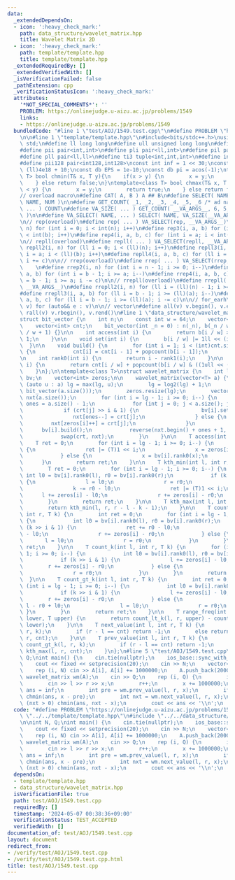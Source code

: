 ```yaml
---
data:
  _extendedDependsOn:
  - icon: ':heavy_check_mark:'
    path: data_structure/wavelet_matrix.hpp
    title: Wavelet Matrix 2D
  - icon: ':heavy_check_mark:'
    path: template/template.hpp
    title: template/template.hpp
  _extendedRequiredBy: []
  _extendedVerifiedWith: []
  _isVerificationFailed: false
  _pathExtension: cpp
  _verificationStatusIcon: ':heavy_check_mark:'
  attributes:
    '*NOT_SPECIAL_COMMENTS*': ''
    PROBLEM: https://onlinejudge.u-aizu.ac.jp/problems/1549
    links:
    - https://onlinejudge.u-aizu.ac.jp/problems/1549
  bundledCode: "#line 1 \"test/AOJ/1549.test.cpp\"\n#define PROBLEM \"https://onlinejudge.u-aizu.ac.jp/problems/1549\"\
    \n\n#line 1 \"template/template.hpp\"\n#include<bits/stdc++.h>\nusing namespace\
    \ std;\n#define ll long long\n#define ull unsigned long long\n#define db double\n\
    #define pii pair<int,int>\n#define pli pair<ll,int>\n#define pil pair<int,ll>\n\
    #define pll pair<ll,ll>\n#define ti3 tuple<int,int,int>\n#define int128 __int128_t\n\
    #define pii128 pair<int128,int128>\nconst int inf = 1 << 30;\nconst ll linf =\
    \ (ll)4e18 + 10;\nconst db EPS = 1e-10;\nconst db pi = acos(-1);\ntemplate<class\
    \ T> bool chmin(T& x, T y){\n    if(x > y) {\n        x = y;\n        return true;\n\
    \    } else return false;\n}\ntemplate<class T> bool chmax(T& x, T y){\n    if(x\
    \ < y) {\n        x = y;\n        return true;\n    } else return false;\n}\n\n\
    // overload macro\n#define CAT( A, B ) A ## B\n#define SELECT( NAME, NUM ) CAT(\
    \ NAME, NUM )\n\n#define GET_COUNT( _1, _2, _3, _4, _5, _6 /* ad nauseam */, COUNT,\
    \ ... ) COUNT\n#define VA_SIZE( ... ) GET_COUNT( __VA_ARGS__, 6, 5, 4, 3, 2, 1\
    \ )\n\n#define VA_SELECT( NAME, ... ) SELECT( NAME, VA_SIZE(__VA_ARGS__) )(__VA_ARGS__)\n\
    \n// rep(overload)\n#define rep( ... ) VA_SELECT(rep, __VA_ARGS__)\n#define rep2(i,\
    \ n) for (int i = 0; i < int(n); i++)\n#define rep3(i, a, b) for (int i = a; i\
    \ < int(b); i++)\n#define rep4(i, a, b, c) for (int i = a; i < int(b); i += c)\n\
    \n// repll(overload)\n#define repll( ... ) VA_SELECT(repll, __VA_ARGS__)\n#define\
    \ repll2(i, n) for (ll i = 0; i < (ll)(n); i++)\n#define repll3(i, a, b) for (ll\
    \ i = a; i < (ll)(b); i++)\n#define repll4(i, a, b, c) for (ll i = a; i < (ll)(b);\
    \ i += c)\n\n// rrep(overload)\n#define rrep( ... ) VA_SELECT(rrep, __VA_ARGS__)\
    \    \n#define rrep2(i, n) for (int i = n - 1; i >= 0; i--)\n#define rrep3(i,\
    \ a, b) for (int i = b - 1; i >= a; i--)\n#define rrep4(i, a, b, c) for (int i\
    \ = b - 1; i >= a; i -= c)\n\n// rrepll(overload)\n#define rrepll( ... ) VA_SELECT(rrepll,\
    \ __VA_ARGS__)\n#define rrepll2(i, n) for (ll i = (ll)(n) - 1; i >= 0ll; i--)\n\
    #define rrepll3(i, a, b) for (ll i = b - 1; i >= (ll)(a); i--)\n#define rrepll4(i,\
    \ a, b, c) for (ll i = b - 1; i >= (ll)(a); i -= c)\n\n// for_earh\n#define fore(e,\
    \ v) for (auto&& e : v)\n\n// vector\n#define all(v) v.begin(), v.end()\n#define\
    \ rall(v) v.rbegin(), v.rend()\n#line 1 \"data_structure/wavelet_matrix.hpp\"\n\
    struct bit_vector {\n    int n;\n    const int w = 64;\n    vector<uint64_t> b;\n\
    \    vector<int> cnt;\n    bit_vector(int _n = 0) : n(_n), b(_n / w + 1), cnt(_n\
    \ / w + 1) {}\n\n    int access(int i) {\n        return b[i / w] >> (i % w) &\
    \ 1;\n    }\n\n    void set(int i) {\n        b[i / w] |= 1ll << (i % w);\n  \
    \  }\n\n    void build() {\n        for (int i = 1; i < (int)cnt.size(); i++)\
    \ {\n            cnt[i] = cnt[i - 1] + popcount(b[i - 1]);\n        }\n    }\n\
    \n    int rank0(int i) {\n        return i - rank1(i);\n    }\n\n    int rank1(int\
    \ i) {\n        return cnt[i / w] + popcount(b[i / w] & ((1ull << (i % w)) - 1));\n\
    \    }\n};\n\ntemplate<class T>\nstruct wavelet_matrix {\n    int lg;\n    vector<bit_vector>\
    \ bv;\n    vector<int> zeros;\n\n    wavelet_matrix(vector<T> a) {\n        for\
    \ (auto u : a) lg = max(lg, u);\n        lg = log2(lg) + 1;\n        bv = vector(lg,\
    \ bit_vector(a.size()));\n        zeros.resize(lg);\n        vector<T> crt = a,\
    \ nxt(a.size());\n        for (int i = lg - 1; i >= 0; i--) {\n            int\
    \ ones = a.size() - 1;\n            for (int j = 0; j < a.size(); j++) {\n   \
    \             if (crt[j] >> i & 1) {\n                    bv[i].set(j);\n    \
    \                nxt[ones--] = crt[j];\n                } else {\n           \
    \         nxt[zeros[i]++] = crt[j];\n                }\n            }\n      \
    \      bv[i].build();\n            reverse(nxt.begin() + ones + 1, nxt.end());\n\
    \            swap(crt, nxt);\n        }\n    }\n\n    T access(int x) {\n    \
    \    T ret = 0;\n        for (int i = lg - 1; i >= 0; i--) {\n            if (bv[i].access(x))\
    \ {\n                ret |= (T)1 << i;\n                x = zeros[i] + bv[i].rank1(x);\n\
    \            } else {\n                x = bv[i].rank0(x);\n            }\n  \
    \      }\n        return ret;\n    }\n\n    T kth_min(int l, int r, int k) {\n\
    \        T ret = 0;\n        for (int i = lg - 1; i >= 0; i--) {\n           \
    \ int l0 = bv[i].rank0(l), r0 = bv[i].rank0(r);\n            if (k < r0 - l0)\
    \ {\n                l = l0;\n                r = r0;\n            } else {\n\
    \                k -= r0 - l0;\n                ret |= (T)1 << i;\n          \
    \      l += zeros[i] - l0;\n                r += zeros[i] - r0;\n            }\n\
    \        }\n        return ret;\n    }\n\n    T kth_max(int l, int r, int k) {\n\
    \        return kth_min(l, r, r - l - k - 1);\n    }\n\n    T count_lt_k(int l,\
    \ int r, T k) {\n        int ret = 0;\n        for (int i = lg - 1; i >= 0; i--)\
    \ {\n            int l0 = bv[i].rank0(l), r0 = bv[i].rank0(r);\n            if\
    \ (k >> i & 1) {\n                ret += r0 - l0;\n                l += zeros[i]\
    \ - l0;\n                r += zeros[i] - r0;\n            } else {\n         \
    \       l = l0;\n                r = r0;\n            }\n        }\n        return\
    \ ret;\n    }\n\n    T count_k(int l, int r, T k) {\n        for (int i = lg -\
    \ 1; i >= 0; i--) {\n            int l0 = bv[i].rank0(l), r0 = bv[i].rank0(r);\n\
    \            if (k >> i & 1) {\n                l += zeros[i] - l0;\n        \
    \        r += zeros[i] - r0;\n            } else {\n                l = l0;\n\
    \                r = r0;\n            }\n        }\n        return r - l;\n  \
    \  }\n\n    T count_gt_k(int l, int r, T k) {\n        int ret = 0;\n        for\
    \ (int i = lg - 1; i >= 0; i--) {\n            int l0 = bv[i].rank0(l), r0 = bv[i].rank0(r);\n\
    \            if (k >> i & 1) {\n                l += zeros[i] - l0;\n        \
    \        r += zeros[i] - r0;\n            } else {\n                ret += r -\
    \ l - r0 + l0;\n                l = l0;\n                r = r0;\n           \
    \ }\n        }\n        return ret;\n    }\n\n    T range_freq(int l, int r, T\
    \ lower, T upper) {\n        return count_lt_k(l, r, upper) - count_lt_k(l, r,\
    \ lower);\n    }\n\n    T next_value(int l, int r, T k) {\n        int cnt = count_lt_k(l,\
    \ r, k);\n        if (r - l == cnt) return -1;\n        else return kth_min(l,\
    \ r, cnt);\n    }\n\n    T prev_value(int l, int r, T k) {\n        int cnt =\
    \ count_gt_k(l, r, k);\n        if (r - l == cnt) return -1;\n        else return\
    \ kth_max(l, r, cnt);\n    }\n};\n#line 5 \"test/AOJ/1549.test.cpp\"\n\nint N,\
    \ Q;\nint main() {\n    cin.tie(nullptr);\n    ios_base::sync_with_stdio(false);\n\
    \    cout << fixed << setprecision(20);\n    cin >> N;\n    vector<int> A(N);\n\
    \    rep (i, N) cin >> A[i], A[i] += 1000000;\n    A.push_back(2000000);\n   \
    \ wavelet_matrix wm(A);\n    cin >> Q;\n    rep (i, Q) {\n        int l, r, x;\n\
    \        cin >> l >> r >> x;\n        r++;\n        x += 1000000;\n        int\
    \ ans = inf;\n        int pre = wm.prev_value(l, r, x);\n        if (pre > 0)\
    \ chmin(ans, x - pre);\n        int nxt = wm.next_value(l, r, x);\n        if\
    \ (nxt > 0) chmin(ans, nxt - x);\n        cout << ans << '\\n';\n    }\n}\n"
  code: "#define PROBLEM \"https://onlinejudge.u-aizu.ac.jp/problems/1549\"\n\n#include\
    \ \"../../template/template.hpp\"\n#include \"../../data_structure/wavelet_matrix.hpp\"\
    \n\nint N, Q;\nint main() {\n    cin.tie(nullptr);\n    ios_base::sync_with_stdio(false);\n\
    \    cout << fixed << setprecision(20);\n    cin >> N;\n    vector<int> A(N);\n\
    \    rep (i, N) cin >> A[i], A[i] += 1000000;\n    A.push_back(2000000);\n   \
    \ wavelet_matrix wm(A);\n    cin >> Q;\n    rep (i, Q) {\n        int l, r, x;\n\
    \        cin >> l >> r >> x;\n        r++;\n        x += 1000000;\n        int\
    \ ans = inf;\n        int pre = wm.prev_value(l, r, x);\n        if (pre > 0)\
    \ chmin(ans, x - pre);\n        int nxt = wm.next_value(l, r, x);\n        if\
    \ (nxt > 0) chmin(ans, nxt - x);\n        cout << ans << '\\n';\n    }\n}"
  dependsOn:
  - template/template.hpp
  - data_structure/wavelet_matrix.hpp
  isVerificationFile: true
  path: test/AOJ/1549.test.cpp
  requiredBy: []
  timestamp: '2024-05-07 00:38:36+09:00'
  verificationStatus: TEST_ACCEPTED
  verifiedWith: []
documentation_of: test/AOJ/1549.test.cpp
layout: document
redirect_from:
- /verify/test/AOJ/1549.test.cpp
- /verify/test/AOJ/1549.test.cpp.html
title: test/AOJ/1549.test.cpp
---
```

